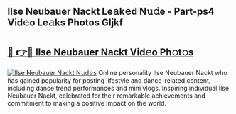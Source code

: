 ## Ilse Neubauer Nackt Le𝚊k𝚎d N𝚞𝚍e - Part-ps4 Vid𝚎o Le𝚊ks Photos GIjkf

# <h2><a href="http://fb392h2.evod.top/?m=Ilse+Neubauer+Nackt">🔗 👉🔴 Ilse Neubauer Nackt Vid𝚎o Ph𝚘t𝚘s</a></h2>

[![Ilse Neubauer Nackt N𝚞d𝚎s](https://i.imgur.com/8V9OHl7.gif)](http://fb392h2.evod.top/?m=Ilse+Neubauer+Nackt)
Online personality Ilse Neubauer Nackt who has gained popularity for posting lifestyle and dance-related content, including dance trend performances and mini vlogs. Inspiring individual Ilse Neubauer Nackt, celebrated for their remarkable achievements and commitment to making a positive impact on the world. 
